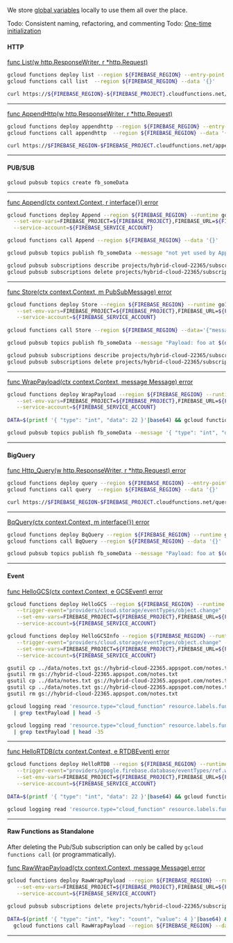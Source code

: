 We store [global variables](../ENV.md) locally to use them all over the place.


Todo: Consistent naming, refactoring, and commenting
Todo: [One-time initialization](https://cloud.google.com/functions/docs/concepts/go-runtime#one-time_initialization)

#### HTTP


[func List(w http.ResponseWriter, r *http.Request)](./http_query.go)


```bash
gcloud functions deploy list --region ${FIREBASE_REGION} --entry-point List --runtime go111 --trigger-http
gcloud functions call list  --region ${FIREBASE_REGION} --data '{}'

curl https://${FIREBASE_REGION}-${FIREBASE_PROJECT}.cloudfunctions.net/list
```
---

[func AppendHttp(w http.ResponseWriter, r *http.Request)](./http_append.go)

```bash
gcloud functions deploy appendhttp --region ${FIREBASE_REGION} --entry-point AppendHttp --runtime go111 --trigger-http
gcloud functions call appendhttp  --region ${FIREBASE_REGION} --data '{}'

curl https://$FIREBASE_REGION-$FIREBASE_PROJECT.cloudfunctions.net/appendhttp
```
---

#### PUB/SUB

```bash
gcloud pubsub topics create fb_someData
```
---
[func Append(ctx context.Context, r interface{}) error](./pubsub_append.go)

```bash
gcloud functions deploy Append --region ${FIREBASE_REGION} --runtime go111 --trigger-topic=fb_someData \
  --set-env-vars=FIREBASE_PROJECT=${FIREBASE_PROJECT},FIREBASE_URL=${FIREBASE_URL} \
  --service-account=${FIREBASE_SERVICE_ACCOUNT}

gcloud functions call Append --region ${FIREBASE_REGION} --data '{}'

gcloud pubsub topics publish fb_someData --message "not yet used by Append"

gcloud pubsub subscriptions describe projects/hybrid-cloud-22365/subscriptions/gcf-Append-europe-west1-fb_someData
gcloud pubsub subscriptions delete projects/hybrid-cloud-22365/subscriptions/gcf-Append-europe-west1-fb_someData
```
---

[func Store(ctx context.Context, m PubSubMessage) error](./pubsub_store.go)

```bash
gcloud functions deploy Store --region ${FIREBASE_REGION} --runtime go111 --trigger-topic=fb_someData \
   --set-env-vars=FIREBASE_PROJECT=${FIREBASE_PROJECT},FIREBASE_URL=${FIREBASE_URL} \
   --service-account=${FIREBASE_SERVICE_ACCOUNT}
   
gcloud functions call Store --region ${FIREBASE_REGION} --data='{"message": "Hello World!"}'

gcloud pubsub topics publish fb_someData --message "Payload: foo at $(date)"

gcloud pubsub subscriptions describe projects/hybrid-cloud-22365/subscriptions/gcf-Store-europe-west1-fb_someData
gcloud pubsub subscriptions delete projects/hybrid-cloud-22365/subscriptions/gcf-Store-europe-west1-fb_someData 
```
---

[func WrapPayload(ctx context.Context, message Message) error](./pubsub_wrap_payload.go)

```bash
gcloud functions deploy WrapPayload --region ${FIREBASE_REGION} --runtime go111 --trigger-topic=fb_someData \
   --set-env-vars=FIREBASE_PROJECT=${FIREBASE_PROJECT},FIREBASE_URL=${FIREBASE_URL} \
   --service-account=${FIREBASE_SERVICE_ACCOUNT}
   
DATA=$(printf '{ "type": "int", "data": 22 }'|base64) && gcloud functions call WrapPayload --region ${FIREBASE_REGION} --data '{"data":"'$DATA'"}'

gcloud pubsub topics publish fb_someData --message '{ "type": "int", "data": 22 }'
```
---

#### BigQuery

[func Http_Query(w http.ResponseWriter, r *http.Request) error](./http_bq_query.go)

```bash
gcloud functions deploy query --region ${FIREBASE_REGION} --entry-point Http_Query --runtime go111 --trigger-http
gcloud functions call query  --region ${FIREBASE_REGION} --data '{}'

curl https://$FIREBASE_REGION-$FIREBASE_PROJECT.cloudfunctions.net/query
```
---

[BqQuery(ctx context.Context, m interface{}) error](./pubsub_bq_query.go)

```bash
gcloud functions deploy BqQuery --region ${FIREBASE_REGION} --runtime go111 --trigger-topic=fb_someData
gcloud functions call BqQuery --region ${FIREBASE_REGION} --data '{}'

gcloud pubsub topics publish fb_someData --message "Payload: foo at $(date)"
```
---

#### Event

[func HelloGCS(ctx context.Context, e GCSEvent) error](./event_storage.go)

```bash
gcloud functions deploy HelloGCS --region ${FIREBASE_REGION} --runtime go111 \
   --trigger-event="providers/cloud.storage/eventTypes/object.change" --trigger-resource="hybrid-cloud-22365.appspot.com" \
   --set-env-vars=FIREBASE_PROJECT=${FIREBASE_PROJECT},FIREBASE_URL=${FIREBASE_URL} \
   --service-account=${FIREBASE_SERVICE_ACCOUNT}

gcloud functions deploy HelloGCSInfo --region ${FIREBASE_REGION} --runtime go111 \
   --trigger-event="providers/cloud.storage/eventTypes/object.change" --trigger-resource="hybrid-cloud-22365.appspot.com" \
   --set-env-vars=FIREBASE_PROJECT=${FIREBASE_PROJECT},FIREBASE_URL=${FIREBASE_URL} \
   --service-account=${FIREBASE_SERVICE_ACCOUNT}

gsutil cp ../data/notes.txt gs://hybrid-cloud-22365.appspot.com/notes.txt
gsutil rm gs://hybrid-cloud-22365.appspot.com/notes.txt
gsutil cp ../data/notes.txt gs://hybrid-cloud-22365.appspot.com/notes.txt
gsutil cp ../data/notes.txt gs://hybrid-cloud-22365.appspot.com/notes.txt
gsutil rm gs://hybrid-cloud-22365.appspot.com/notes.txt

gcloud logging read 'resource.type="cloud_function" resource.labels.function_name="HelloGCS" resource.labels.region="europe-west1" severity=DEFAULT'  \
  | grep textPayload | head -5

gcloud logging read 'resource.type="cloud_function" resource.labels.function_name="HelloGCSInfo" resource.labels.region="europe-west1" severity=DEFAULT'  \
  | grep textPayload | head -35
```
---

[func HelloRTDB(ctx context.Context, e RTDBEvent) error](./event_database.go)

```bash
gcloud functions deploy HelloRTDB --region ${FIREBASE_REGION} --runtime go111 \
   --trigger-event="providers/google.firebase.database/eventTypes/ref.write" --trigger-resource="projects/_/instances/hybrid-cloud-22365/refs/someData/list" \
   --set-env-vars=FIREBASE_PROJECT=${FIREBASE_PROJECT},FIREBASE_URL=${FIREBASE_URL} \
   --service-account=${FIREBASE_SERVICE_ACCOUNT}
   
DATA=$(printf '{ "type": "int", "data": 22 }'|base64) && gcloud functions call WrapPayload --region ${FIREBASE_REGION} --data '{"data":"'$DATA'"}'

gcloud logging read 'resource.type="cloud_function" resource.labels.function_name="HelloRTDB" resource.labels.region="europe-west1" severity=DEFAULT'
```
---

#### Raw Functions as Standalone

After deleting the Pub/Sub subscription can only be called by `gcloud functions call` (or programmatically).

[func RawWrapPayload(ctx context.Context, message Message) error](./raw_wrap_payload.go)
```bash
gcloud functions deploy RawWrapPayload --region ${FIREBASE_REGION} --runtime go111 --trigger-topic=fb_someData \
   --set-env-vars=FIREBASE_PROJECT=${FIREBASE_PROJECT},FIREBASE_URL=${FIREBASE_URL} \
   --service-account=${FIREBASE_SERVICE_ACCOUNT}
   
gcloud pubsub subscriptions delete projects/hybrid-cloud-22365/subscriptions/gcf-RawWrapPayload-europe-west1-fb_someData
   
DATA=$(printf '{ "type": "int", "key": "count", "value": 4 }'|base64) && \
  gcloud functions call RawWrapPayload --region ${FIREBASE_REGION} --data '{"data":"'$DATA'"}'
```
---

